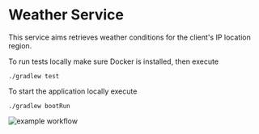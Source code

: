 # Weather Service

This service aims retrieves weather conditions for the client's IP location region.

To run tests locally make sure Docker is installed, then execute

```
./gradlew test
```

To start the application locally execute

```
./gradlew bootRun
```

![example workflow](https://github.com/alex-vo/weather/workflows/build/badge.svg)

[//]: # ([![Maintainability]&#40;https://api.codeclimate.com/v1/badges/14c4ba14ec880f6ea400/maintainability&#41;]&#40;https://codeclimate.com/github/alex-vo/weather-service/maintainability&#41;)

[//]: # ([![Test Coverage]&#40;https://api.codeclimate.com/v1/badges/14c4ba14ec880f6ea400/test_coverage&#41;]&#40;https://codeclimate.com/github/alex-vo/weather-service/test_coverage&#41;)